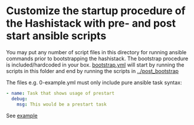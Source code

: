 # Customize the startup procedure of the Hashistack with pre- and post start ansible scripts

You may put any number of script files in this directory for running ansible commands prior to bootstrapping the hashistack.
The bootstrap procedure is included/hardcoded in your box.
[bootstrap.yml](https://github.com/fredrikhgrelland/vagrant-hashistack/blob/master/ansible/bootstrap.yml) will start by running the scripts in this folder and end by running the scripts in [../post_bootstrap](../post_bootstrap)


The files e.g. 0-example.yml must only include pure ansible task syntax:
```yaml
- name: Task that shows usage of prestart
  debug:
    msg: This would be a prestart task
```

See [example](https://github.com/fredrikhgrelland/vagrant-hashistack-template/blob/master/template_example/dev/vagrant/conf/consul/99-override.hcl)
